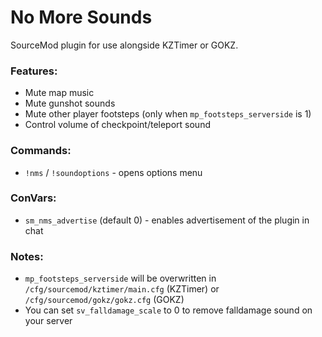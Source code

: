 # No More Sounds

SourceMod plugin for use alongside KZTimer or GOKZ. 

### Features:
- Mute map music
- Mute gunshot sounds
- Mute other player footsteps (only when `mp_footsteps_serverside` is 1)
- Control volume of checkpoint/teleport sound

### Commands:
- `!nms` / `!soundoptions` - opens options menu

### ConVars:
- `sm_nms_advertise` (default 0) - enables advertisement of the plugin in chat

### Notes:
- `mp_footsteps_serverside` will be overwritten in `/cfg/sourcemod/kztimer/main.cfg` (KZTimer) or `/cfg/sourcemod/gokz/gokz.cfg` (GOKZ)
- You can set `sv_falldamage_scale` to 0 to remove falldamage sound on your server
